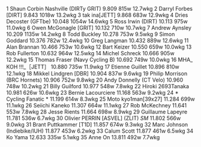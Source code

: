   1  Shaun Corbin Nashville (DIRTy GRIT)  9.809    815w  12.7wkg
  2  Darryl Forbes [DIRT]  9.843    1018w  13.2wkg
  3  tak ina[JETT]  9.868    683w  12.9wkg
  4  Dries Decoster (GFTbe)  10.048    1054w  14.6wkg
  5  Ross Irwin (DIRT)  10.113    975w  11.0wkg
  6  Owen McGonagle [GRIT]  10.132    710w  10.7wkg
  7  Andrew Aynsley  10.209    1135w  14.2wkg
  8  Todd Buckley  10.278    753w  9.5wkg
  9  Simon Goddard  10.376    782w  12.4wkg
 10  Greg Langman  10.432    889w  12.6wkg
 11  Alan Brannan  10.466    753w  10.6wkg
 12  Bart Keizer  10.550    659w  10.0wkg
 13  Rob Fullerton  10.632    964w  12.5wkg
 14  Michel Schreck  10.666    905w  12.2wkg
 15  Thomas Fraser (Navy Cycling B)  10.692    749w  10.0wkg
 16  MHA_ KOH !!!_［JETT］  10.880    735w  11.9wkg
 17  Etienne Guillet  10.896    810w  12.1wkg
 18  Mikkel Lindgren [DBR]  10.904    837w  9.6wkg
 19  Philip Morrison (BRC Hornets)  10.906    752w  9.8wkg
 20  Andy Donnelly (CT Velo)  10.960    748w  10.2wkg
 21  Billy Guilford  10.977    548w  7.8wkg
 22  Hiroki 2693Tanaka  10.981    626w  10.6wkg
 23  Bernie Lacourciere  11.168    563w  9.2wkg
 24  * Cycling Fanatic *  11.199    614w  8.3wkg
 25  Moto kyo1man[39x27]  11.284    699w  11.1wkg
 26  Seiichi Kaneko  11.307    664w  11.1wkg
 27  Rob McKechney  11.641    553w  7.8wkg
 28  Jesse Rients  11.664    698w  8.9wkg
 29  Guillaume Lapeyre  11.781    536w  6.7wkg
 30  Olivier PERRIN [ASVEL] (ZLIT) *SM*  11.802    566w  9.0wkg
 31  Brant Puttkammer [T1D]  11.857    674w  9.3wkg
 32  Marc Johnson (Indiebike/IUH)  11.877    453w  6.2wkg
 33  Calum Scott  11.877    461w  6.5wkg
 34  Ko Yama  12.633    335w  5.1wkg
 35  Anne On  13.811    492w  7.7wkg
